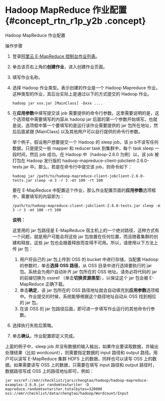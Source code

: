 # Hadoop MapReduce 作业配置 {#concept_rtn_r1p_y2b .concept}

Hadoop MapReduce 作业配置

操作步骤

1.  登录[阿里云 E-MapReduce 控制台作业列表](https://emr.console.aliyun.com/)。
2.  单击该页右上角的**创建作业**，进入创建作业页面。
3.  填写作业名称。
4.  选择 Hadoop 作业类型。表示创建的作业是一个 Hadoop Mapreduce 作业。这种类型的作业，其后台实际上是通过以下的方式提交的 Hadoop 作业。

    ```
    hadoop jar xxx.jar [MainClass] -Dxxx ....
    ```

5.  在**应用参数**中填写提交该 job 需要提供的命令行参数。这里需要说明的是，这个选项框中需要填写的内容从 hadoop jar 后面的第一个参数开始填写。也就是说，选项框中第一个要填写的是运行该作业需要提供的 jar 包所在地址，然后后面紧跟 \[MainClass\] 以及其他用户可以自行提供的命令行参数。

    举个例子，假设用户想要提交一个 Hadoop 的 sleep job，该 jo b不读写任何数据，只是提交一些 mapper 和 reducer task 到集群中，每个 task sleep 一段时间，然后 job 成功。在 Hadoop 中（hadoop-2.6.0 为例）以，该 job 被打包在 Hadoop 发行版的 hadoop-mapreduce-client-jobclient-2.6.0-tests.jar 中。那么，若是在命令行中提交该 job，则命令如下：

    ```
    hadoop jar /path/to/hadoop-mapreduce-client-jobclient-2.6.0-tests.jar sleep -m 3 -r 3 -mt 100 -rt 100
    ```

    要在 E-MapReduce 中配置这个作业，那么作业配置页面的**应用参数**选项框中，需要填写的内容即为：

    ```
    /path/to/hadoop-mapreduce-client-jobclient-2.6.0-tests.jar sleep -m 3 -r 3 -mt 100 -rt 100
    ```

    **说明：** 

    这里用的 jar 包路径是 E-MapReduce 宿主机上的一个绝对路径，这种方式有一个问题，就是用户可能会将这些 jar 包放置在任何位置，而且随着集群的创建和释放，这些 jar 包也会跟着释放而变得不可用。所以，请使用以下方法上传 jar 包：

    1.  用户将自己的 jar 包上传到 OSS 的 bucket 中进行存储，当配置 Hadoop 的参数时，单击**选择 OSS 路径**，从 OSS 目录中进行选择要执行的 jar 包。系统会为用户自动补齐 jar 包所在的 OSS 地址。请务必将代码的 jar 的前缀切换为 ossref （单击**切换资源类型**），以保证这个 jar 包会被 E-MapReduce 正确下载。
    2.  单击**确定**，该 jar 包所在的 OSS 路径地址就会自动填充到**应用参数**选项框中。作业提交的时候，系统能够根据这个路径地址自动从 OSS 找到相应的 jar 包。
    3.  在该 OSS 的 jar 包路径后面，即可进一步填写作业运行的其他命令行参数。
6.  选择执行失败后策略。
7.  单击**确认**，作业配置即定义完成。

上面的例子中，sleep job 并没有数据的输入输出，如果作业要读取数据，并输出处理结果（比如 wordcount），则需要指定数据的 input 路径和 output 路径。用户可以读写 E-MapReduce 集群 HDFS 上的数据，同样也可以读写 OSS 上的数据。如果需要读写 OSS 上的数据，只需要在填写 input 路径和 output 路径时，数据路径写成 OSS 上的路径地址即可，例如：

```
jar ossref://emr/checklist/jars/chengtao/hadoop/hadoop-mapreduce-examples-2.6.0.jar randomtextwriter -D mapreduce.randomtextwriter.totalbytes=320000 oss://emr/checklist/data/chengtao/hadoop/Wordcount/Input
```

